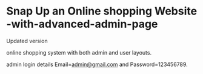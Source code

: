 # Snap Up an Online shopping Website -with-advanced-admin-page
Updated version


online shopping system with both admin and user layouts.

admin login details  Email=admin@gmail.com and Password=123456789.
